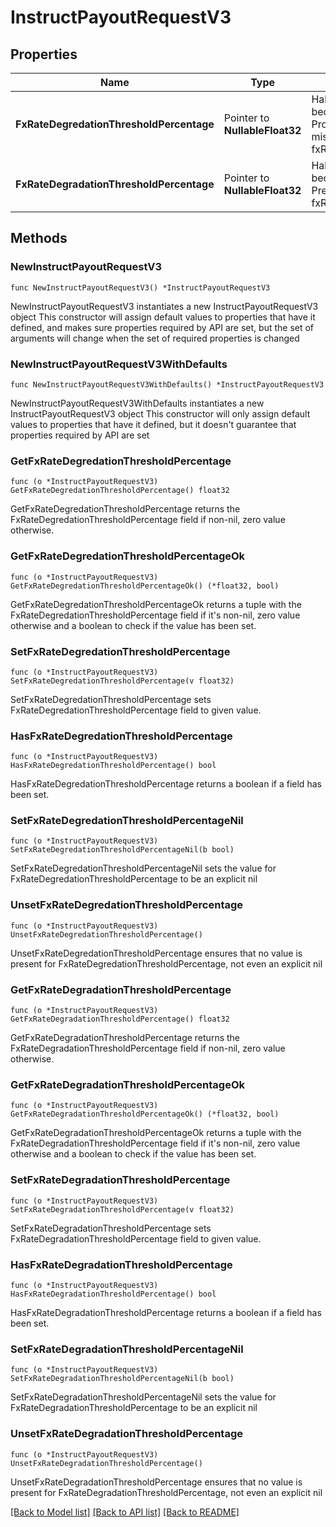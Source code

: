 # InstructPayoutRequestV3

## Properties

Name | Type | Description | Notes
------------ | ------------- | ------------- | -------------
**FxRateDegredationThresholdPercentage** | Pointer to **NullableFloat32** | Halt instruction if the FX rates have become worse since the last quote. Property deprecated because of misspelled. Please use fxRateDegradationThresholdPercentage. | [optional] 
**FxRateDegradationThresholdPercentage** | Pointer to **NullableFloat32** | Halt instruction if the FX rates have become worse since the last quote. Previously called fxRateDegredationThresholdPercentage. | [optional] 

## Methods

### NewInstructPayoutRequestV3

`func NewInstructPayoutRequestV3() *InstructPayoutRequestV3`

NewInstructPayoutRequestV3 instantiates a new InstructPayoutRequestV3 object
This constructor will assign default values to properties that have it defined,
and makes sure properties required by API are set, but the set of arguments
will change when the set of required properties is changed

### NewInstructPayoutRequestV3WithDefaults

`func NewInstructPayoutRequestV3WithDefaults() *InstructPayoutRequestV3`

NewInstructPayoutRequestV3WithDefaults instantiates a new InstructPayoutRequestV3 object
This constructor will only assign default values to properties that have it defined,
but it doesn't guarantee that properties required by API are set

### GetFxRateDegredationThresholdPercentage

`func (o *InstructPayoutRequestV3) GetFxRateDegredationThresholdPercentage() float32`

GetFxRateDegredationThresholdPercentage returns the FxRateDegredationThresholdPercentage field if non-nil, zero value otherwise.

### GetFxRateDegredationThresholdPercentageOk

`func (o *InstructPayoutRequestV3) GetFxRateDegredationThresholdPercentageOk() (*float32, bool)`

GetFxRateDegredationThresholdPercentageOk returns a tuple with the FxRateDegredationThresholdPercentage field if it's non-nil, zero value otherwise
and a boolean to check if the value has been set.

### SetFxRateDegredationThresholdPercentage

`func (o *InstructPayoutRequestV3) SetFxRateDegredationThresholdPercentage(v float32)`

SetFxRateDegredationThresholdPercentage sets FxRateDegredationThresholdPercentage field to given value.

### HasFxRateDegredationThresholdPercentage

`func (o *InstructPayoutRequestV3) HasFxRateDegredationThresholdPercentage() bool`

HasFxRateDegredationThresholdPercentage returns a boolean if a field has been set.

### SetFxRateDegredationThresholdPercentageNil

`func (o *InstructPayoutRequestV3) SetFxRateDegredationThresholdPercentageNil(b bool)`

 SetFxRateDegredationThresholdPercentageNil sets the value for FxRateDegredationThresholdPercentage to be an explicit nil

### UnsetFxRateDegredationThresholdPercentage
`func (o *InstructPayoutRequestV3) UnsetFxRateDegredationThresholdPercentage()`

UnsetFxRateDegredationThresholdPercentage ensures that no value is present for FxRateDegredationThresholdPercentage, not even an explicit nil
### GetFxRateDegradationThresholdPercentage

`func (o *InstructPayoutRequestV3) GetFxRateDegradationThresholdPercentage() float32`

GetFxRateDegradationThresholdPercentage returns the FxRateDegradationThresholdPercentage field if non-nil, zero value otherwise.

### GetFxRateDegradationThresholdPercentageOk

`func (o *InstructPayoutRequestV3) GetFxRateDegradationThresholdPercentageOk() (*float32, bool)`

GetFxRateDegradationThresholdPercentageOk returns a tuple with the FxRateDegradationThresholdPercentage field if it's non-nil, zero value otherwise
and a boolean to check if the value has been set.

### SetFxRateDegradationThresholdPercentage

`func (o *InstructPayoutRequestV3) SetFxRateDegradationThresholdPercentage(v float32)`

SetFxRateDegradationThresholdPercentage sets FxRateDegradationThresholdPercentage field to given value.

### HasFxRateDegradationThresholdPercentage

`func (o *InstructPayoutRequestV3) HasFxRateDegradationThresholdPercentage() bool`

HasFxRateDegradationThresholdPercentage returns a boolean if a field has been set.

### SetFxRateDegradationThresholdPercentageNil

`func (o *InstructPayoutRequestV3) SetFxRateDegradationThresholdPercentageNil(b bool)`

 SetFxRateDegradationThresholdPercentageNil sets the value for FxRateDegradationThresholdPercentage to be an explicit nil

### UnsetFxRateDegradationThresholdPercentage
`func (o *InstructPayoutRequestV3) UnsetFxRateDegradationThresholdPercentage()`

UnsetFxRateDegradationThresholdPercentage ensures that no value is present for FxRateDegradationThresholdPercentage, not even an explicit nil

[[Back to Model list]](../README.md#documentation-for-models) [[Back to API list]](../README.md#documentation-for-api-endpoints) [[Back to README]](../README.md)


